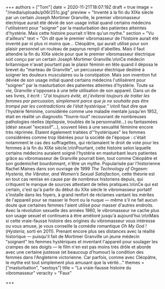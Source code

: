 +++
authors = ["Tom"]
date = 2020-11-21T18:07:19Z
draft = true
image = "/media/uploads/p06r251c.jpg"
preview = "Inventé à la fin du XIXe siècle par un certain Joseph Mortimer Granville, le premier vibromasseur électrique aurait été dévié de son usage initial quand certains médecins l'utilisèrent pour \"soigner\" par la masturbation des patientes atteintes d'hystérie. Mais cette histoire pourrait n'être qu'un mythe."
section = "Vu d'ailleurs"
text = "On dit que le premier vibromasseur de l'histoire aurait été inventé par ni plus ni moins que... Cléopâtre, qui aurait utilisé pour son plaisir personnel un rouleau de papyrus rempli d'abeilles. Mais il faut attendre la fin du XIXe siècle pour que le premier vibromasseur électrique soit conçu par un certain Joseph Mortimer Granville.\n\nCe médecin britannique n'avait pourtant pas le plaisir féminin en tête quand il déposa le brevet du \"marteau de Granville\", un percusseur électrique destiné à soigner les douleurs musculaires ou la constipation. Mais son invention fut déviée de son usage initial quand certains médecins l'utilisèrent pour \"soigner\" par la masturbation des patientes atteintes d'hystérie. Toute sa vie, Granville s'opposera à une telle utilisation de son appareil. Dans un de ses livres, il écrit : _\"J'ai toujours évité, et j'éviterai toujours de traiter les femmes par percussion, simplement parce que je ne souhaite pas être trompé par les contradictions de l'état hystérique.\"_  \n\nIl faut dire que l'hystérie féminine, considérée comme une maladie mentale jusqu'en 1952, était en réalité un diagnostic \"fourre-tout\" recouvrant de nombreuses pathologies réelles (épilepsie, troubles de la personnalité...) ou fantasmées (désir sexuel \"excessif\"...), souvent liées à une sexualité féminine encore très réprimée. Étaient également traitées d'\"hystériques\" les femmes considérées comme trop libérées pour la société de l'époque : c'était notamment le cas des suffragettes, qui réclamaient le droit de vote pour les femmes à la fin du XIXe siècle.\n\nPourtant, cette histoire selon laquelle certains médecins auraient soigné l'hystérie en masturbant leurs patientes grâce au vibromasseur de Granville pourrait bien, tout comme Cléopâtre et son godemichet bourdonnant, n'être un mythe. Popularisée par l'historienne Rachel Maines dans son ouvrage de 1999 _The Technology of Orgasm: Hysteria, the Vibrator, and Women’s Sexual Satisfaction_, cette théorie est en tout cas remise en cause par de nombreux historiens depuis, qui critiquent le manque de sources attestant de telles pratiques.\n\nCe qui est certain, c'est qu'à partir du début du XXe siècle le vibromasseur portatif s'installe dans les foyers, à grand renfort de réclames vantant les mérites de l'appareil pour se masser le front ou la nuque — même s'il ne fait aucun doute que certaines femmes l'aient utilisé pour masser d'autres endroits. Avec la révolution sexuelle des années 1960, le vibromasseur ne cache plus son usage sexuel et continuera à être amélioré jusqu'à aujourd'hui.\n\nMais si cette vraie-fausse histoire des origines du vibromasseur vous intéresse ou vous amuse, je vous conseille la comédie romantique _Oh My God !_ (_Hysteria_, sorti en 2011). Prenant encore plus ses distances avec la réalité historique — puisqu'il fait de Mortimer Granville un jeune médecin \"soignant\" les femmes hystériques et inventant l'appareil pour soulager les crampes de ses doigts — le film n'en est pas moins très drôle et aborde avec une certaine justesse (et beaucoup d'humour) la condition des femmes dans l'Angleterre victorienne. Car parfois, comme avec Cléopâtre, le mythe est tout simplement plus amusant que la vérité..."
themes = ["masturbation", "sextoys"]
title = "La vraie-fausse histoire du vibromasseur"
veracity = "Faux"

+++
